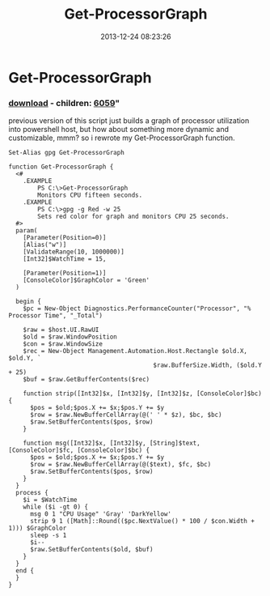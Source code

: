 ﻿---
pid:            4735
parent:         0
children:       6059
poster:         greg zakharov
title:          Get-ProcessorGraph
date:           2013-12-24 08:23:26
format:         posh
---

# Get-ProcessorGraph

### [download](4735.ps1) - children: [6059](6059.md)"

previous version of this script just builds a graph of processor utilization into powershell host, but how about something more dynamic and customizable, mmm? so i rewrote my Get-ProcessorGraph function.

```posh
Set-Alias gpg Get-ProcessorGraph

function Get-ProcessorGraph {
  <#
    .EXAMPLE
        PS C:\>Get-ProcessorGraph
        Monitors CPU fifteen seconds.
    .EXAMPLE
        PS C:\>gpg -g Red -w 25
        Sets red color for graph and monitors CPU 25 seconds.
  #>
  param(
    [Parameter(Position=0)]
    [Alias("w")]
    [ValidateRange(10, 1000000)]
    [Int32]$WatchTime = 15,
    
    [Parameter(Position=1)]
    [ConsoleColor]$GraphColor = 'Green'
  )
  
  begin {
    $pc = New-Object Diagnostics.PerformanceCounter("Processor", "% Processor Time", "_Total")

    $raw = $host.UI.RawUI
    $old = $raw.WindowPosition
    $con = $raw.WindowSize
    $rec = New-Object Management.Automation.Host.Rectangle $old.X, $old.Y, `
                                        $raw.BufferSize.Width, ($old.Y + 25)
    $buf = $raw.GetBufferContents($rec)
    
    function strip([Int32]$x, [Int32]$y, [Int32]$z, [ConsoleColor]$bc) {
      $pos = $old;$pos.X += $x;$pos.Y += $y
      $row = $raw.NewBufferCellArray(@(' ' * $z), $bc, $bc)
      $raw.SetBufferContents($pos, $row)
    }
    
    function msg([Int32]$x, [Int32]$y, [String]$text, [ConsoleColor]$fc, [ConsoleColor]$bc) {
      $pos = $old;$pos.X += $x;$pos.Y += $y
      $row = $raw.NewBufferCellArray(@($text), $fc, $bc)
      $raw.SetBufferContents($pos, $row)
    }
  }
  process {
    $i = $WatchTime
    while ($i -gt 0) {
      msg 0 1 "CPU Usage" 'Gray' 'DarkYellow'
      strip 9 1 ([Math]::Round(($pc.NextValue() * 100 / $con.Width + 1))) $GraphColor
      sleep -s 1
      $i--
      $raw.SetBufferContents($old, $buf)
    }
  }
  end {
  }
}
```
